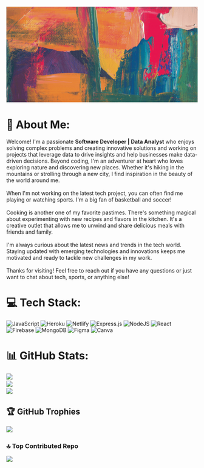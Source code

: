 ![alt text](BannerIdeas.gif)

# 💫 About Me:
Welcome! I'm a passionate **Software Developer | Data Analyst** who enjoys solving complex problems and creating innovative solutions and working on projects that leverage data to drive insights and help businesses make data-driven decisions. Beyond coding, I'm an adventurer at heart who loves exploring nature and discovering new places. Whether it's hiking in the mountains or strolling through a new city, I find inspiration in the beauty of the world around me. <br><br>When I'm not working on the latest tech project, you can often find me playing or watching sports. I'm a big fan of basketball and soccer! <br><br>Cooking is another one of my favorite pastimes. There's something magical about experimenting with new recipes and flavors in the kitchen. It's a creative outlet that allows me to unwind and share delicious meals with friends and family. <br><br>I'm always curious about the latest news and trends in the tech world. Staying updated with emerging technologies and innovations keeps me motivated and ready to tackle new challenges in my work. <br><br>Thanks for visiting! Feel free to reach out if you have any questions or just want to chat about tech, sports, or anything else!  

# 💻 Tech Stack:
![JavaScript](https://img.shields.io/badge/javascript-%23323330.svg?style=for-the-badge&logo=javascript&logoColor=%23F7DF1E) ![Heroku](https://img.shields.io/badge/heroku-%23430098.svg?style=for-the-badge&logo=heroku&logoColor=white) ![Netlify](https://img.shields.io/badge/netlify-%23000000.svg?style=for-the-badge&logo=netlify&logoColor=#00C7B7) ![Express.js](https://img.shields.io/badge/express.js-%23404d59.svg?style=for-the-badge&logo=express&logoColor=%2361DAFB) ![NodeJS](https://img.shields.io/badge/node.js-6DA55F?style=for-the-badge&logo=node.js&logoColor=white) ![React](https://img.shields.io/badge/react-%2320232a.svg?style=for-the-badge&logo=react&logoColor=%2361DAFB) ![Firebase](https://img.shields.io/badge/Firebase-039BE5?style=for-the-badge&logo=Firebase&logoColor=white) ![MongoDB](https://img.shields.io/badge/MongoDB-%234ea94b.svg?style=for-the-badge&logo=mongodb&logoColor=white) ![Figma](https://img.shields.io/badge/figma-%23F24E1E.svg?style=for-the-badge&logo=figma&logoColor=white) ![Canva](https://img.shields.io/badge/Canva-%2300C4CC.svg?style=for-the-badge&logo=Canva&logoColor=white)
# 📊 GitHub Stats:
![](https://github-readme-stats.vercel.app/api?username=whitelotus32&theme=tokyonight&hide_border=false&include_all_commits=false&count_private=false)<br/>
![](https://github-readme-streak-stats.herokuapp.com/?user=whitelotus32&theme=tokyonight&hide_border=false)<br/>
![](https://github-readme-stats.vercel.app/api/top-langs/?username=whitelotus32&theme=tokyonight&hide_border=false&include_all_commits=false&count_private=false&layout=compact)

## 🏆 GitHub Trophies
![](https://github-profile-trophy.vercel.app/?username=whitelotus32&theme=radical&no-frame=false&no-bg=false&margin-w=4)

### 🔝 Top Contributed Repo
![](https://github-contributor-stats.vercel.app/api?username=whitelotus32&limit=5&theme=dark&combine_all_yearly_contributions=true)

<!-- Proudly created with GPRM ( https://gprm.itsvg.in ) -->
